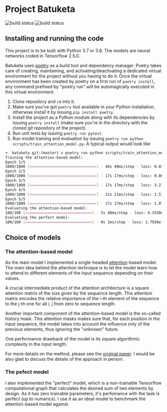 # Project Batuketa

![build status](https://github.com/gbordyugov/batuketa/actions/workflows/build-3.7.yml/badge.svg)
![build status](https://github.com/gbordyugov/batuketa/actions/workflows/build-3.8.yml/badge.svg)

## Installing and running the code

This project is to be built with Python 3.7 or 3.8. The models are
neural networks coded in Tensorflow 2.5.0.

Batuketa uses [poetry](https://python-poetry.org/) as a build tool and
dependency manager. Poetry takes care of creating, maintaining, and
activating/deactivating a dedicated virtual environment for the
project without you having to do it. Once the virtual environment has
been created by poetry on a first run of `poetry install`, any command
prefixed by "poetry run" will be automagically executed in this
virtual environment.

1. Clone repository and `cd` into it.
1. Make sure you've got `poetry` tool available in your Python
   installation, otherwise install it by issuing `pip install poetry`.
1. Install the project as a Python module along with its dependencies
   by issuing `poetry install` (make sure you're in the directory with
   the cloned git repository of the project).
1. Run unit tests by issuing `poetry run pytest`.
1. Run model training and evaluation by issuing `poetry run python
   scripts/train_attention_model.py`. A typical output would look like
```bash
➜  batuketa git:(master) ✗ poetry run python scripts/train_attention_model.py
Training the attention-based model:
Epoch 1/5
1000/1000 [==============================] - 48s 48ms/step - loss: 0.0304
Epoch 2/5
1000/1000 [==============================] - 17s 17ms/step - loss: 0.0010
Epoch 3/5
1000/1000 [==============================] - 17s 17ms/step - loss: 3.2781e-04
Epoch 4/5
1000/1000 [==============================] - 21s 21ms/step - loss: 1.5733e-04
Epoch 5/5
1000/1000 [==============================] - 17s 17ms/step - loss: 1.0748e-04
Evaluating the attention-based model:
100/100 [==============================] - 5s 48ms/step - loss: 4.3330e-06
Evaluating the perfect model:
100/100 [==============================] - 0s 1ms/step - loss: 1.7936e-15
```


## Choice of models

### The attention-based model

As the main model I implemented a single-headed
[attention](https://arxiv.org/abs/1706.03762)-based model. The main
idea behind the attention technique is to let the model learn how to
attend to different elements of the input sequence depending on their
values.

A crucial intermediate product of the attention architecture is a
square attention matrix of the size given by the sequence length. This
attention matrix encodes the relative importance of the i-th element
of the sequence to the j-th one for all i, j from zero to sequence
length.

Another important component of the attention-based model is the
so-called history mask. This attention masks makes sure that, for each
position in the input sequence, the model takes into account the
influence only of the previous elements, thus ignoring the "unknown"
future.

One performance drawback of the model is its square algorithmic
complexity in the input length.

For more details on the method, please see the [original
paper](https://arxiv.org/abs/1706.03762). I would be also glad to
discuss the details of the approach in person.


### The pefect model

I also implemented the "perfect" model, which is a non-trainable
Tensorflow computational graph that calculates the desired sum of two
elements by design. As it has zero trainable parameters, it's
perfomance with the task is perfect (up to numerics). I use it as an
ideal model to benchmark the attention-based model against.
